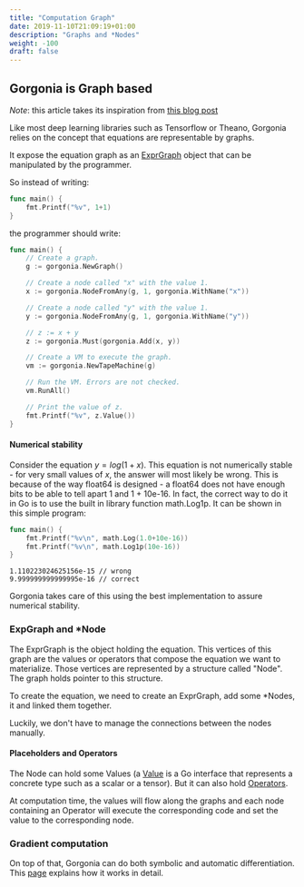 ```yaml
---
title: "Computation Graph"
date: 2019-11-10T21:09:19+01:00
description: "Graphs and *Nodes"
weight: -100
draft: false
---
```


## Gorgonia is Graph based

_Note_: this article takes its inspiration from [this blog post](http://gopherdata.io/post/deeplearning_in_go_part_1/)

Like most deep learning libraries such as Tensorflow or Theano, Gorgonia relies on the concept that equations are representable by graphs.

It expose the equation graph as an [ExprGraph](/reference/exprgraph) object that can be manipulated by the programmer.

So instead of writing:

```go
func main() {
	fmt.Printf("%v", 1+1)
}
```

the programmer should write:

```go
func main() {
	// Create a graph.
	g := gorgonia.NewGraph()

	// Create a node called "x" with the value 1.
	x := gorgonia.NodeFromAny(g, 1, gorgonia.WithName("x"))

	// Create a node called "y" with the value 1.
	y := gorgonia.NodeFromAny(g, 1, gorgonia.WithName("y"))

	// z := x + y
	z := gorgonia.Must(gorgonia.Add(x, y))

	// Create a VM to execute the graph.
	vm := gorgonia.NewTapeMachine(g)

	// Run the VM. Errors are not checked.
	vm.RunAll()

	// Print the value of z.
	fmt.Printf("%v", z.Value())
}
```

#### Numerical stability

Consider the equation $y = log(1+x)$.
This equation is not numerically stable - for very small values of $x$, the answer will most likely be wrong.
This is because of the way float64 is designed - a float64 does not have enough bits to be able to tell apart 1 and 1 + 10e-16.
In fact, the correct way to do it in Go is to use the built in library function math.Log1p.
It can be shown in this simple program:

```go
func main() {
	fmt.Printf("%v\n", math.Log(1.0+10e-16))
	fmt.Printf("%v\n", math.Log1p(10e-16))
}
```

```text
1.110223024625156e-15 // wrong
9.999999999999995e-16 // correct
```

Gorgonia takes care of this using the best implementation to assure numerical stability.


### ExpGraph and *Node

The ExprGraph is the object holding the equation. This vertices of this graph are the values or operators that compose the equation we want to materialize.
Those vertices are represented by a structure called "Node". The graph holds pointer to this structure.

To create the equation, we need to create an ExprGraph, add some *Nodes, it and linked them together.

Luckily, we don't have to manage the connections between the nodes manually.

#### Placeholders and Operators

The Node can hold some Values (a [Value](/reference) is a Go interface that represents a concrete type such as a scalar or a tensor).
But it can also hold [Operators](/reference/operator).

At computation time, the values will flow along the graphs and each node containing an Operator will execute the corresponding code and set the value to the
corresponding node.

### Gradient computation

On top of that, Gorgonia can do both symbolic and automatic differentiation.
This [page](/about/differentiation) explains how it works in detail.
